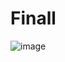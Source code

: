 # Finall
![image](https://user-images.githubusercontent.com/113889092/225700497-cf837877-7fbb-45fe-b913-7549b9582d97.png)
